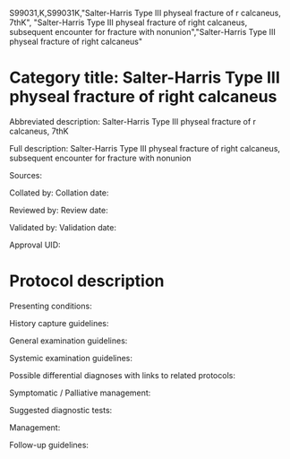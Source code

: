 S99031,K,S99031K,"Salter-Harris Type III physeal fracture of r calcaneus, 7thK", "Salter-Harris Type III physeal fracture of right calcaneus, subsequent encounter for fracture with nonunion","Salter-Harris Type III physeal fracture of right calcaneus"
# Category title: Salter-Harris Type III physeal fracture of right calcaneus

Abbreviated description: Salter-Harris Type III physeal fracture of r calcaneus, 7thK

Full description: Salter-Harris Type III physeal fracture of right calcaneus, subsequent encounter for fracture with nonunion

Sources:

Collated by:
Collation date:

Reviewed by:
Review date:

Validated by:
Validation date:

Approval UID:

# Protocol description

Presenting conditions:

History capture guidelines:

General examination guidelines:

Systemic examination guidelines:

Possible differential diagnoses with links to related protocols:

Symptomatic / Palliative management:

Suggested diagnostic tests:

Management:

Follow-up guidelines:
